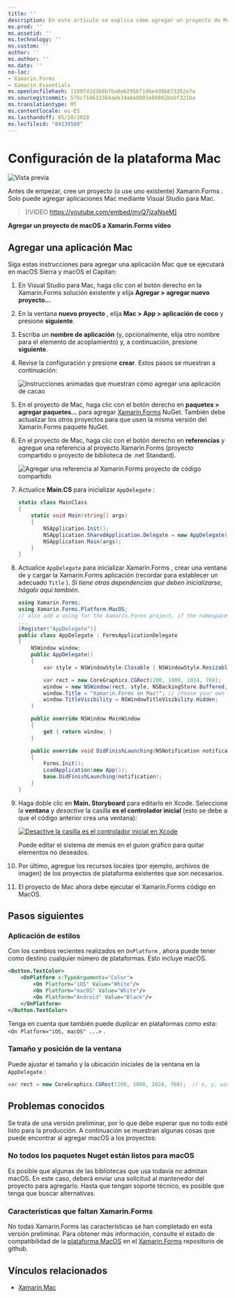 ```yaml
---
title: ''
description: En este artículo se explica cómo agregar un proyecto de Mac a un Xamarin.Forms proyecto, que generará una aplicación capaz de ejecutarse en MacOS Sierra y MacOS el Capitan.
ms.prod: ''
ms.assetid: ''
ms.technology: ''
ms.custom: ''
author: ''
ms.author: ''
ms.date: ''
no-loc:
- Xamarin.Forms
- Xamarin.Essentials
ms.openlocfilehash: 11897d2d3b8b7ba0a62956f1dbe4d8b873352e7a
ms.sourcegitcommit: 57bc714633364aeb34aba9803e88802bebf321ba
ms.translationtype: MT
ms.contentlocale: es-ES
ms.lasthandoff: 05/28/2020
ms.locfileid: "84139560"
---
```

# <a name="mac-platform-setup"></a>Configuración de la plataforma Mac

![Vista previa](~/media/shared/preview.png)

Antes de empezar, cree un proyecto (o use uno existente) Xamarin.Forms . Solo puede agregar aplicaciones Mac mediante Visual Studio para Mac.

> [!VIDEO https://youtube.com/embed/mvQ7jzaNseM]

**Agregar un proyecto de macOS a Xamarin.Forms vídeo**

## <a name="adding-a-mac-app"></a>Agregar una aplicación Mac

Siga estas instrucciones para agregar una aplicación Mac que se ejecutará en macOS Sierra y macOS el Capitan:

1. En Visual Studio para Mac, haga clic con el botón derecho en la Xamarin.Forms solución existente y elija **Agregar > agregar nuevo proyecto...**

2. En la ventana **nuevo proyecto** , elija **Mac > App > aplicación de coco** y presione **siguiente**.

3. Escriba un **nombre de aplicación** (y, opcionalmente, elija otro nombre para el elemento de acoplamiento) y, a continuación, presione **siguiente**.

4. Revise la configuración y presione **crear**. Estos pasos se muestran a continuación:

    ![Instrucciones animadas que muestran cómo agregar una aplicación de cacao](mac-images/add-macos-proj.gif)

5. En el proyecto de Mac, haga clic con el botón derecho en **paquetes > agregar paquetes...** para agregar [Xamarin.Forms](https://www.nuget.org/packages/Xamarin.Forms/) NuGet. También debe actualizar los otros proyectos para que usen la misma versión del Xamarin.Forms paquete NuGet.

6. En el proyecto de Mac, haga clic con el botón derecho en **referencias** y agregue una referencia al proyecto Xamarin.Forms (proyecto compartido o proyecto de biblioteca de .net Standard).

    ![Agregar una referencia al Xamarin.Forms proyecto de código compartido](mac-images/references-sml.png)

7. Actualice **Main.CS** para inicializar `AppDelegate` :

    ```csharp
    static class MainClass
    {
        static void Main(string[] args)
        {
            NSApplication.Init();
            NSApplication.SharedApplication.Delegate = new AppDelegate(); // add this line
            NSApplication.Main(args);
        }
    }
    ```

8. Actualice `AppDelegate` para inicializar Xamarin.Forms , crear una ventana de y cargar la Xamarin.Forms aplicación (recordar para establecer un adecuado `Title` ). _Si tiene otras dependencias que deben inicializarse, hágalo aquí también._

    ```csharp
    using Xamarin.Forms;
    using Xamarin.Forms.Platform.MacOS;
    // also add a using for the Xamarin.Forms project, if the namespace is different to this file
    ...
    [Register("AppDelegate")]
    public class AppDelegate : FormsApplicationDelegate
    {
        NSWindow window;
        public AppDelegate()
        {
            var style = NSWindowStyle.Closable | NSWindowStyle.Resizable | NSWindowStyle.Titled;

            var rect = new CoreGraphics.CGRect(200, 1000, 1024, 768);
            window = new NSWindow(rect, style, NSBackingStore.Buffered, false);
            window.Title = "Xamarin.Forms on Mac!"; // choose your own Title here
            window.TitleVisibility = NSWindowTitleVisibility.Hidden;
        }

        public override NSWindow MainWindow
        {
            get { return window; }
        }

        public override void DidFinishLaunching(NSNotification notification)
        {
            Forms.Init();
            LoadApplication(new App());
            base.DidFinishLaunching(notification);
        }
    }
    ```

9. Haga doble clic en **Main. Storyboard** para editarlo en Xcode. Seleccione la **ventana** y _desactive_ la casilla **es el controlador inicial** (esto se debe a que el código anterior crea una ventana):

    [![Desactive la casilla es el controlador inicial en Xcode](mac-images/xcode-init-controller-sml.png)](mac-images/xcode-init-controller.png#lightbox)

    Puede editar el sistema de menús en el guion gráfico para quitar elementos no deseados.

10. Por último, agregue los recursos locales (por ejemplo, archivos de imagen) de los proyectos de plataforma existentes que son necesarios.

11. El proyecto de Mac ahora debe ejecutar el Xamarin.Forms código en MacOS.

## <a name="next-steps"></a>Pasos siguientes

### <a name="styling"></a>Aplicación de estilos

Con los cambios recientes realizados en `OnPlatform` , ahora puede tener como destino cualquier número de plataformas. Esto incluye macOS.

```xml
<Button.TextColor>
    <OnPlatform x:TypeArguments="Color">
        <On Platform="iOS" Value="White"/>
        <On Platform="macOS" Value="White"/>
        <On Platform="Android" Value="Black"/>
    </OnPlatform>
</Button.TextColor>
```

Tenga en cuenta que también puede duplicar en plataformas como esta: `<On Platform="iOS, macOS" ...>` .

### <a name="window-size-and-position"></a>Tamaño y posición de la ventana

Puede ajustar el tamaño y la ubicación iniciales de la ventana en la `AppDelegate` :

```csharp
var rect = new CoreGraphics.CGRect(200, 1000, 1024, 768);  // x, y, width, height
```

## <a name="known-issues"></a>Problemas conocidos

Se trata de una versión preliminar, por lo que debe esperar que no todo esté listo para la producción. A continuación se muestran algunas cosas que puede encontrar al agregar macOS a los proyectos:

### <a name="not-all-nugets-are-ready-for-macos"></a>No todos los paquetes Nuget están listos para macOS

Es posible que algunas de las bibliotecas que usa todavía no admitan macOS. En este caso, deberá enviar una solicitud al mantenedor del proyecto para agregarlo. Hasta que tengan soporte técnico, es posible que tenga que buscar alternativas.

### <a name="missing-xamarinforms-features"></a>Características que faltan Xamarin.Forms

No todas Xamarin.Forms las características se han completado en esta versión preliminar. Para obtener más información, consulte el estado de compatibilidad de la [plataforma MacOS](https://github.com/xamarin/Xamarin.Forms/wiki/Platform-Support-macOS-Status) en el [Xamarin.Forms](https://github.com/xamarin/Xamarin.Forms) repositorio de github.

## <a name="related-links"></a>Vínculos relacionados

- [Xamarin.Mac](~/mac/index.yml)
